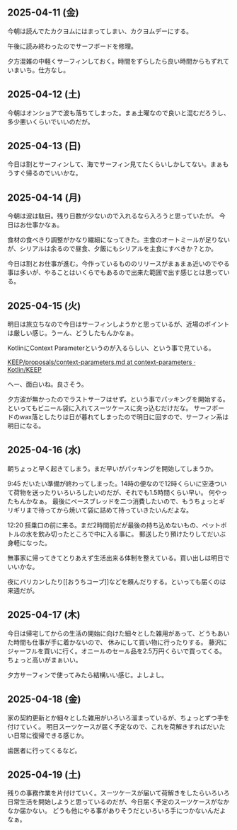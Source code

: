 ## 2025-04-11 (金)

今朝は読んでたカクヨムにはまってしまい、カクヨムデーにする。

午後に読み終わったのでサーフボードを修理。

夕方混雑の中軽くサーフィンしておく。時間をずらしたら良い時間からもずれていまいち。仕方なし。

## 2025-04-12 (土)

今朝はオンショアで波も落ちてしまった。まぁ土曜なので良いと混むだろうし、多少悪いくらいでいいのだが。

## 2025-04-13 (日)

今日は割とサーフィンして、海でサーフィン見てたくらいしかしてない。まぁもうすぐ帰るのでいいかな。

## 2025-04-14 (月)

今朝は波は駄目。残り日数が少ないので入れるなら入ろうと思っていたが。
今日はお仕事かなぁ。

食材の食べきり調整がかなり繊細になってきた。主食のオートミールが足りないが、シリアルは余るので昼食、夕飯にもシリアルを主食にすべきか？とか。

今日は割とお仕事が進む。今作っているもののリリースがまぁまぁ近いのでやる事は多いが、やることはいくらでもあるので出来た範囲で出す感じとは思っている。

## 2025-04-15 (火)

明日は旅立ちなので今日はサーフィンしようかと思っているが、近場のポイントは厳しい感じ。うーん、どうしたもんかなぁ。

KotlinにContext Parameterというのが入るらしい、という事で見ている。

[KEEP/proposals/context-parameters.md at context-parameters · Kotlin/KEEP](https://github.com/Kotlin/KEEP/blob/context-parameters/proposals/context-parameters.md)

へー、面白いね。良さそう。

夕方波が無かったのでラストサーフはせず。という事でパッキングを開始する。
といってもビニール袋に入れてスーツケースに突っ込むだけだな。
サーフボードのwax落としたりは日が暮れてしまったので明日に回すので、サーフィン系は明日になる。

## 2025-04-16 (水)

朝ちょっと早く起きてしまう。まだ早いがパッキングを開始してしまうか。

9:45 だいたい準備が終わってしまった。14時の便なので12時くらいに空港ついて荷物を送ったりいろいろしたいのだが、それでも1.5時間くらい早い。
何やったもんかなぁ。
最後にベースブレッドを二つ消費したいので、もうちょっとギリギリまで待ってから焼いて袋に詰めて持っていきたいんだよな。

12:20 搭乗口の前に来る。まだ2時間前だが最後の持ち込めないもの、ペットボトルの水を飲み切ったところで中に入る事に。
郵送したり預けたりしてだいぶ身軽になった。

無事家に帰ってきてとりあえず生活出来る体制を整えている。買い出しは明日でいいかな。

夜にバリカンしたり[[おうちコープ]]などを頼んだりする。といっても届くのは来週だが。

## 2025-04-17 (木)

今日は帰宅してからの生活の開始に向けた細々とした雑用があって、どうもあいた時間も仕事が手に着かないので、
休みにして買い物に行ったりする。
藤沢にジャーフルを買いに行く。オニールのセール品を2.5万円くらいで買ってくる。ちょっと高いがまぁいい。

夕方サーフィンで使ってみたら結構いい感じ。よしよし。

## 2025-04-18 (金)

家の契約更新とか細々とした雑用がいろいろ溜まっているが、ちょっとずつ手を付けていく。
明日スーツケースが届く予定なので、これを荷解きすればだいたい日常に復帰できる感じか。

歯医者に行ってくるなど。

## 2025-04-19 (土)

残りの事務作業を片付けていく。スーツケースが届いて荷解きをしたらいろいろ日常生活を開始しようと思っているのだが、今日届く予定のスーツケースがなかなか届かない。
どうも他にやる事がありそうだといろいろ手につかないんだよなぁ。